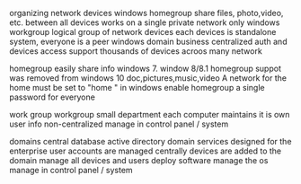 organizing network devices
	windows homegroup
		share files, photo,video, etc. between all devices
		works on a single private network only
	windows workgroup
		logical group of network devices
		each devices is standalone system, everyone is a peer
	windows domain
		business
		centralized auth	and devices access
		support thousands of devices acroos many network
	
homegroup
	easily share info
		windows 7. window 8/8.1
		homegroup suppot was removed from windows 10
		doc,pictures,music,video
	A network for the home
		must be set to "home " in windows
	enable homegroup
		a single password for everyone

work group
	workgroup 
		small department
		each computer maintains it is own user info
		non-centralized
	manage in control panel / system

domains
	central database
		active directory domain services
		designed for the enterprise
	user accounts are managed centrally
		devices are added to the domain
	manage all devices and users
		deploy software
		manage the os
	manage in control panel / system